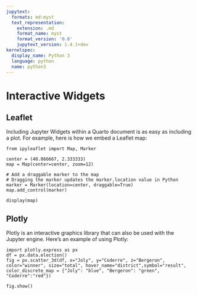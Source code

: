 ```yaml
---
jupytext:
  formats: md:myst
  text_representation:
    extension: .md
    format_name: myst
    format_version: '0.8'
    jupytext_version: 1.4.1+dev
kernelspec:
  display_name: Python 3
  language: python
  name: python3
---
```


# Interactive Widgets

## Leaflet

Including Jupyter Widgets within a Quarto document is as easy as including a plot. For example, here is how we embed a Leaflet map:

```{code-cell}
from ipyleaflet import Map, Marker

center = (48.866667, 2.333333)
map = Map(center=center, zoom=12)

# Add a draggable marker to the map
# Dragging the marker updates the marker.location value in Python
marker = Marker(location=center, draggable=True)
map.add_control(marker)

display(map)
```

## Plotly

Plotly is an interactive graphics library that can also be used with the Jupyter engine. Here’s an example of using Plotly:

```{code-cell}
import plotly.express as px
df = px.data.election()
fig = px.scatter_3d(df, x="Joly", y="Coderre", z="Bergeron", color="winner", size="total", hover_name="district",symbol="result", color_discrete_map = {"Joly": "blue", "Bergeron": "green", "Coderre":"red"})

fig.show()
```
